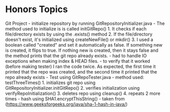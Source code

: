 # Honors Topics
Git Project
    - initialize repository by running GitRepositoryInitializer.java
        - The method used to initialize is is called initGitRepo()
            1. It checks if each file/directory exists by using the .exists() method
            2. If the file/directory doesn't exist, it's initialized using createNewFile() or mkdir()
            3. I used a boolean called "created" and set it automatically as false. If something new is created, it flips to true. If nothing new is created, then it stays false and the method prints that the git repo already exists.
        - had to handle IO exceptions when making index & HEAD files.
        - to verify that it worked (before making tester) I ran the code twice. As expected, the first time it printed that the repo was created, and the second time it printed that the repo already exists
    - Test using GitRepoTester.java
        - method used: testThreeTimes()
            1. initializes git repo using GitRepositoryInitializer.initGitRepo()
            2. verifies initialization using verifyRepoInitialization()
            3. deletes repo using cleanup()
            4. repeats 2 more times
    - hash using SHA1.encryptThisString()
        - taken from (https://www.geeksforgeeks.org/java/sha-1-hash-in-java/)